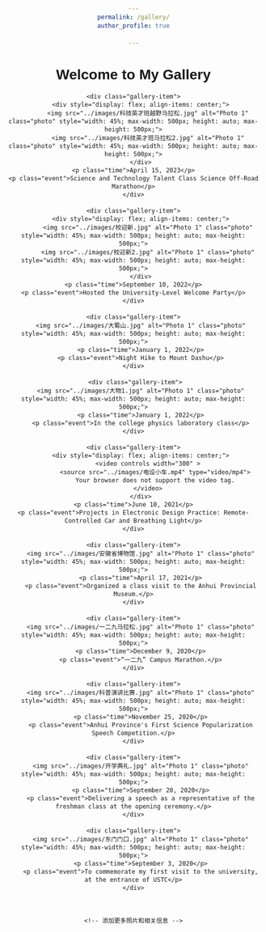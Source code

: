 ```yaml
---
permalink: /gallery/
author_profile: true

---
```




<html>
<head>
    <title>My Gallery</title>
    <style>
        /* 样式用于美化页面 */
        body {
            font-family: Arial, sans-serif;
            text-align: center;
        }

        .gallery-item {
            margin: 20px;
        }

        /* 样式用于布局图片、时间和事件 */
        .photo {
            display: block;
            margin: 0 auto;
            max-width: 100%;
            height: auto;
        }

        .time {
            font-size: 1.2em;
            font-weight: bold;
        }

        .event {
            font-style: italic;
        }

        /* CSS样式，将标注文本的字号设置为12像素 */
        .time, .event {
            font-size: 8px;
        }
</style>
    </style>
</head>
<body>
    <h1>Welcome to My Gallery</h1>
    
    <div class="gallery-item">
        <div style="display: flex; align-items: center;">
            <img src="../images/科技英才班越野马拉松.jpg" alt="Photo 1" class="photo" style="width: 45%; max-width: 500px; height: auto; max-height: 500px;">
            <img src="../images/科技英才班马拉松2.jpg" alt="Photo 1" class="photo" style="width: 45%; max-width: 500px; height: auto; max-height: 500px;">
        </div>
    <p class="time">April 15, 2023</p>
    <p class="event">Science and Technology Talent Class Science Off-Road Marathon</p>
    </div>

    <div class="gallery-item">
        <div style="display: flex; align-items: center;">
            <img src="../images/校迎新.jpg" alt="Photo 1" class="photo" style="width: 45%; max-width: 500px; height: auto; max-height: 500px;">
            <img src="../images/校迎新2.jpg" alt="Photo 1" class="photo" style="width: 45%; max-width: 500px; height: auto; max-height: 500px;">
        </div>
    <p class="time">September 10, 2022</p>
    <p class="event">Hosted the University-Level Welcome Party</p>
    </div>
    
    <div class="gallery-item">
        <img src="../images/大蜀山.jpg" alt="Photo 1" class="photo" style="width: 45%; max-width: 500px; height: auto; max-height: 500px;">
        <p class="time">January 1, 2022</p>
        <p class="event">Night Hike to Mount Dashu</p>
    </div>
    
     <div class="gallery-item">
        <img src="../images/大物1.jpg" alt="Photo 1" class="photo" style="width: 45%; max-width: 500px; height: auto; max-height: 500px;">
        <p class="time">January 1, 2022</p>
        <p class="event">In the college physics laboratory class</p>
    </div>
    
    <div class="gallery-item">
        <div style="display: flex; align-items: center;">
            <video controls width="300" >
                <source src="../images/电设小车.mp4" type="video/mp4">
                Your browser does not support the video tag.
            </video>
        </div>
    <p class="time">June 10, 2021</p>
    <p class="event">Projects in Electronic Design Practice: Remote-Controlled Car and Breathing Light</p>
    </div>

    <div class="gallery-item">
        <img src="../images/安徽省博物馆.jpg" alt="Photo 1" class="photo" style="width: 45%; max-width: 500px; height: auto; max-height: 500px;">
        <p class="time">April 17, 2021</p>
        <p class="event">Organized a class visit to the Anhui Provincial Museum.</p>
    </div>

    <div class="gallery-item">
        <img src="../images/一二九马拉松.jpg" alt="Photo 1" class="photo" style="width: 45%; max-width: 500px; height: auto; max-height: 500px;">
        <p class="time">December 9, 2020</p>
        <p class="event">“一二九” Campus Marathon.</p>
    </div>
    
    <div class="gallery-item">
        <img src="../images/科普演讲比赛.jpg" alt="Photo 1" class="photo" style="width: 45%; max-width: 500px; height: auto; max-height: 500px;">
        <p class="time">November 25, 2020</p>
        <p class="event">Anhui Province's First Science Popularization Speech Competition.</p>
    </div>
    
    <div class="gallery-item">
        <img src="../images/开学典礼.jpg" alt="Photo 1" class="photo" style="width: 45%; max-width: 500px; height: auto; max-height: 500px;">
        <p class="time">September 20, 2020</p>
        <p class="event">Delivering a speech as a representative of the freshman class at the opening ceremony.</p>
    </div>
    
    <div class="gallery-item">
        <img src="../images/东门门口.jpg" alt="Photo 1" class="photo" style="width: 45%; max-width: 500px; height: auto; max-height: 500px;">
        <p class="time">September 3, 2020</p>
        <p class="event">To commemorate my first visit to the university, at the entrance of USTC</p>
    </div>



    <!-- 添加更多照片和相关信息 -->
    
</body>
</html>
